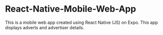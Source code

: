 # React-Native-Mobile-Web-App
This is a mobile web app created using React Native (JS) on Expo. This app displays adverts and advertiser details. 
